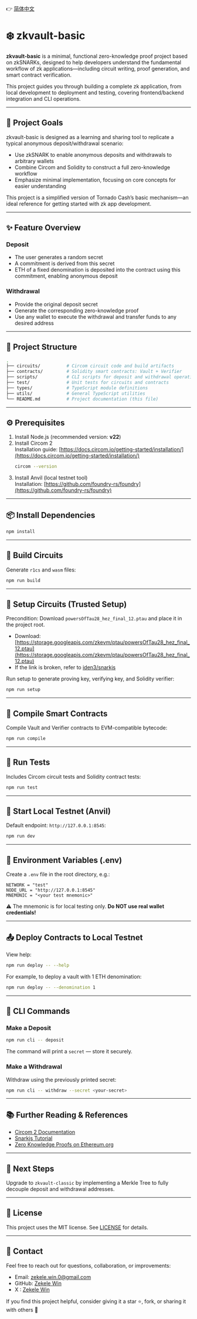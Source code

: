 👉 [简体中文](./README.zh-CN.md)

# ❄️ zkvault-basic

**zkvault-basic** is a minimal, functional zero-knowledge proof project based on zkSNARKs, designed to help developers understand the fundamental workflow of zk applications—including circuit writing, proof generation, and smart contract verification.

This project guides you through building a complete zk application, from local development to deployment and testing, covering frontend/backend integration and CLI operations.

---

## 🎯 Project Goals

zkvault-basic is designed as a learning and sharing tool to replicate a typical anonymous deposit/withdrawal scenario:

- Use zkSNARK to enable anonymous deposits and withdrawals to arbitrary wallets
- Combine Circom and Solidity to construct a full zero-knowledge workflow
- Emphasize minimal implementation, focusing on core concepts for easier understanding

This project is a simplified version of Tornado Cash’s basic mechanism—an ideal reference for getting started with zk app development.

---

## ✨ Feature Overview

### Deposit

- The user generates a random secret
- A commitment is derived from this secret
- ETH of a fixed denomination is deposited into the contract using this commitment, enabling anonymous deposit

### Withdrawal

- Provide the original deposit secret
- Generate the corresponding zero-knowledge proof
- Use any wallet to execute the withdrawal and transfer funds to any desired address

---

## 🧱 Project Structure

```bash
.
├── circuits/          # Circom circuit code and build artifacts
├── contracts/         # Solidity smart contracts: Vault + Verifier
├── scripts/           # CLI scripts for deposit and withdrawal operations
├── test/              # Unit tests for circuits and contracts
├── types/             # TypeScript module definitions
├── utils/             # General TypeScript utilities
└── README.md          # Project documentation (this file)
```

---

## ⚙️ Prerequisites

1. Install Node.js (recommended version: **v22**)
2. Install Circom 2  
   Installation guide: [https://docs.circom.io/getting-started/installation/](https://docs.circom.io/getting-started/installation/)
   ```bash
   circom --version
   ```
3. Install Anvil (local testnet tool)  
   Installation: [https://github.com/foundry-rs/foundry](https://github.com/foundry-rs/foundry)

---

## 📦 Install Dependencies

```bash
npm install
```

---

## 🔧 Build Circuits

Generate `r1cs` and `wasm` files:

```bash
npm run build
```

---

## 🔐 Setup Circuits (Trusted Setup)

Precondition: Download `powersOfTau28_hez_final_12.ptau` and place it in the project root.

- Download: [https://storage.googleapis.com/zkevm/ptau/powersOfTau28_hez_final_12.ptau](https://storage.googleapis.com/zkevm/ptau/powersOfTau28_hez_final_12.ptau)
- If the link is broken, refer to [iden3/snarkjs](https://github.com/iden3/snarkjs?tab=readme-ov-file#7-prepare-phase-2)

Run setup to generate proving key, verifying key, and Solidity verifier:

```bash
npm run setup
```

---

## 📄 Compile Smart Contracts

Compile Vault and Verifier contracts to EVM-compatible bytecode:

```bash
npm run compile
```

---

## 🧪 Run Tests

Includes Circom circuit tests and Solidity contract tests:

```bash
npm run test
```

---

## 🚀 Start Local Testnet (Anvil)

Default endpoint: `http://127.0.0.1:8545`:

```bash
npm run dev
```

---

## 🧾 Environment Variables (.env)

Create a `.env` file in the root directory, e.g.:

```env
NETWORK = "test"
NODE_URL = "http://127.0.0.1:8545"
MNEMONIC = "<your test mnemonic>"
```

⚠️ The mnemonic is for local testing only. **Do NOT use real wallet credentials!**

---

## 📤 Deploy Contracts to Local Testnet

View help:

```bash
npm run deploy -- --help
```

For example, to deploy a vault with 1 ETH denomination:

```bash
npm run deploy -- --denomination 1
```

---

## 🧭 CLI Commands

### Make a Deposit

```bash
npm run cli -- deposit
```

The command will print a `secret` — store it securely.

### Make a Withdrawal

Withdraw using the previously printed secret:

```bash
npm run cli -- withdraw --secret <your-secret>
```

---

## 📚 Further Reading & References

- [Circom 2 Documentation](https://docs.circom.io/)
- [Snarkjs Tutorial](https://github.com/iden3/snarkjs)
- [Zero Knowledge Proofs on Ethereum.org](https://ethereum.org/en/zero-knowledge-proofs/)

---

## 🚧 Next Steps

Upgrade to `zkvault-classic` by implementing a Merkle Tree to fully decouple deposit and withdrawal addresses.

---

## 📄 License

This project uses the MIT license. See [LICENSE](./LICENSE) for details.

---

## 🤝 Contact

Feel free to reach out for questions, collaboration, or improvements:

- Email: zekele.win.0@gmail.com
- GitHub: [Zekele Win](https://github.com/zekele-win)
- X : [Zekele Win](https://x.com/zekele_win)

If you find this project helpful, consider giving it a star ⭐️, fork, or sharing it with others 🙌
